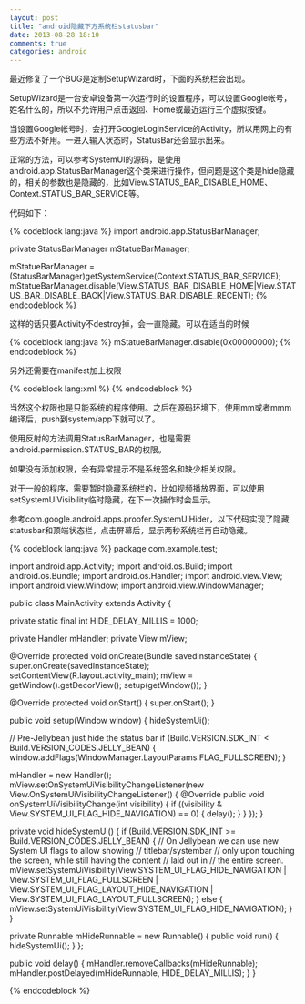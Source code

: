 ```yaml
---
layout: post
title: "android隐藏下方系统栏statusbar"
date: 2013-08-28 18:10
comments: true
categories: android
---
```

最近修复了一个BUG是定制SetupWizard时，下面的系统栏会出现。

SetupWizard是一台安卓设备第一次运行时的设置程序，可以设置Google帐号，姓名什么的，所以不允许用户点击返回、Home或最近运行三个虚拟按键。

当设置Google帐号时，会打开GoogleLoginService的Activity，所以用网上的有些方法不好用。一进入输入状态时，StatusBar还会显示出来。

<!-- more -->

正常的方法，可以参考SystemUI的源码，是使用android.app.StatusBarManager这个类来进行操作，但问题是这个类是hide隐藏的，相关的参数也是隐藏的，比如View.STATUS_BAR_DISABLE_HOME、Context.STATUS_BAR_SERVICE等。

代码如下：

{% codeblock lang:java %}
import android.app.StatusBarManager;

private StatusBarManager mStatueBarManager;

mStatueBarManager = (StatusBarManager)getSystemService(Context.STATUS_BAR_SERVICE);
mStatueBarManager.disable(View.STATUS_BAR_DISABLE_HOME|View.STATUS_BAR_DISABLE_BACK|View.STATUS_BAR_DISABLE_RECENT);
{% endcodeblock %}

这样的话只要Activity不destroy掉，会一直隐藏。可以在适当的时候

{% codeblock lang:java %}
mStatueBarManager.disable(0x00000000);
{% endcodeblock %}

另外还需要在manifest加上权限

{% codeblock lang:xml %}
<uses-permission android:name="android.permission.STATUS_BAR" />
{% endcodeblock %}

当然这个权限也是只能系统的程序使用。之后在源码环境下，使用mm或者mmm编译后，push到system/app下就可以了。

使用反射的方法调用StatusBarManager，也是需要android.permission.STATUS_BAR的权限。

如果没有添加权限，会有异常提示不是系统签名和缺少相关权限。

对于一般的程序，需要暂时隐藏系统栏的，比如视频播放界面，可以使用setSystemUiVisibility临时隐藏，在下一次操作时会显示。

参考com.google.android.apps.proofer.SystemUiHider，以下代码实现了隐藏statusbar和顶端状态栏，点击屏幕后，显示两秒系统栏再自动隐藏。

{% codeblock lang:java %}
package com.example.test;

import android.app.Activity;
import android.os.Build;
import android.os.Bundle;
import android.os.Handler;
import android.view.View;
import android.view.Window;
import android.view.WindowManager;

public class MainActivity extends Activity {

private static final int HIDE_DELAY_MILLIS = 1000;

private Handler mHandler;
private View mView;

@Override
protected void onCreate(Bundle savedInstanceState) {
super.onCreate(savedInstanceState);
setContentView(R.layout.activity_main);
mView = getWindow().getDecorView();
setup(getWindow());
}

@Override
protected void onStart() {
super.onStart();
}

public void setup(Window window) {
hideSystemUi();


// Pre-Jellybean just hide the status bar
if (Build.VERSION.SDK_INT < Build.VERSION_CODES.JELLY_BEAN) {
window.addFlags(WindowManager.LayoutParams.FLAG_FULLSCREEN);
}

mHandler = new Handler();
mView.setOnSystemUiVisibilityChangeListener(new View.OnSystemUiVisibilityChangeListener() {
@Override
public void onSystemUiVisibilityChange(int visibility) {
if ((visibility & View.SYSTEM_UI_FLAG_HIDE_NAVIGATION) == 0) {
delay();
}
}
});
}

private void hideSystemUi() {
if (Build.VERSION.SDK_INT >= Build.VERSION_CODES.JELLY_BEAN) {
// On Jellybean we can use new System UI flags to allow showing
// titlebar/systembar
// only upon touching the screen, while still having the content
// laid out in
// the entire screen.
mView.setSystemUiVisibility(View.SYSTEM_UI_FLAG_HIDE_NAVIGATION
| View.SYSTEM_UI_FLAG_FULLSCREEN
| View.SYSTEM_UI_FLAG_LAYOUT_HIDE_NAVIGATION
| View.SYSTEM_UI_FLAG_LAYOUT_FULLSCREEN);
} else {
mView.setSystemUiVisibility(View.SYSTEM_UI_FLAG_HIDE_NAVIGATION);
}
}

private Runnable mHideRunnable = new Runnable() {
public void run() {
hideSystemUi();
}
};

public void delay() {
mHandler.removeCallbacks(mHideRunnable);
mHandler.postDelayed(mHideRunnable, HIDE_DELAY_MILLIS);
}
 }

{% endcodeblock %}

> 